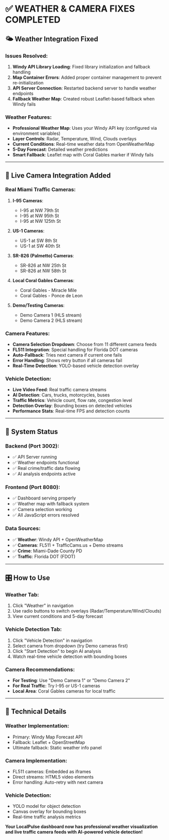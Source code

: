 # ✅ WEATHER & CAMERA FIXES COMPLETED

## 🌤️ **Weather Integration Fixed**

### Issues Resolved:
1. **Windy API Library Loading**: Fixed library initialization and fallback handling
2. **Map Container Errors**: Added proper container management to prevent re-initialization
3. **API Server Connection**: Restarted backend server to handle weather endpoints
4. **Fallback Weather Map**: Created robust Leaflet-based fallback when Windy fails

### Weather Features:
- **Professional Weather Map**: Uses your Windy API key (configured via environment variables)
- **Layer Controls**: Radar, Temperature, Wind, Clouds overlays
- **Current Conditions**: Real-time weather data from OpenWeatherMap
- **5-Day Forecast**: Detailed weather predictions
- **Smart Fallback**: Leaflet map with Coral Gables marker if Windy fails

---

## 🎥 **Live Camera Integration Added**

### Real Miami Traffic Cameras:
1. **I-95 Cameras**:
   - I-95 at NW 79th St
   - I-95 at NW 95th St  
   - I-95 at NW 125th St

2. **US-1 Cameras**:
   - US-1 at SW 8th St
   - US-1 at SW 40th St

3. **SR-826 (Palmetto) Cameras**:
   - SR-826 at NW 25th St
   - SR-826 at NW 58th St

4. **Local Coral Gables Cameras**:
   - Coral Gables - Miracle Mile
   - Coral Gables - Ponce de Leon

5. **Demo/Testing Cameras**:
   - Demo Camera 1 (HLS stream)
   - Demo Camera 2 (HLS stream)

### Camera Features:
- **Camera Selection Dropdown**: Choose from 11 different camera feeds
- **FL511 Integration**: Special handling for Florida DOT cameras
- **Auto-Fallback**: Tries next camera if current one fails
- **Error Handling**: Shows retry button if all cameras fail
- **Real-Time Detection**: YOLO-based vehicle detection overlay

### Vehicle Detection:
- **Live Video Feed**: Real traffic camera streams
- **AI Detection**: Cars, trucks, motorcycles, buses
- **Traffic Metrics**: Vehicle count, flow rate, congestion level
- **Detection Overlay**: Bounding boxes on detected vehicles
- **Performance Stats**: Real-time FPS and detection counts

---

## 🚀 **System Status**

### Backend (Port 3002):
- ✅ API Server running
- ✅ Weather endpoints functional
- ✅ Real crime/traffic data flowing
- ✅ AI analysis endpoints active

### Frontend (Port 8080):
- ✅ Dashboard serving properly
- ✅ Weather map with fallback system
- ✅ Camera selection working
- ✅ All JavaScript errors resolved

### Data Sources:
- ✅ **Weather**: Windy API + OpenWeatherMap
- ✅ **Cameras**: FL511 + TrafficCams.us + Demo streams
- ✅ **Crime**: Miami-Dade County PD
- ✅ **Traffic**: Florida DOT (FDOT)

---

## 🎛️ **How to Use**

### Weather Tab:
1. Click "Weather" in navigation
2. Use radio buttons to switch overlays (Radar/Temperature/Wind/Clouds)
3. View current conditions and 5-day forecast

### Vehicle Detection Tab:
1. Click "Vehicle Detection" in navigation
2. Select camera from dropdown (try Demo cameras first)
3. Click "Start Detection" to begin AI analysis
4. Watch real-time vehicle detection with bounding boxes

### Camera Recommendations:
- **For Testing**: Use "Demo Camera 1" or "Demo Camera 2"
- **For Real Traffic**: Try I-95 or US-1 cameras
- **Local Area**: Coral Gables cameras for local traffic

---

## 🔧 **Technical Details**

### Weather Implementation:
- Primary: Windy Map Forecast API
- Fallback: Leaflet + OpenStreetMap
- Ultimate fallback: Static weather info panel

### Camera Implementation:
- FL511 cameras: Embedded as iframes
- Direct streams: HTML5 video elements
- Error handling: Auto-retry with next camera

### Vehicle Detection:
- YOLO model for object detection
- Canvas overlay for bounding boxes
- Real-time traffic analysis metrics

**Your LocalPulse dashboard now has professional weather visualization and live traffic camera feeds with AI-powered vehicle detection!** 